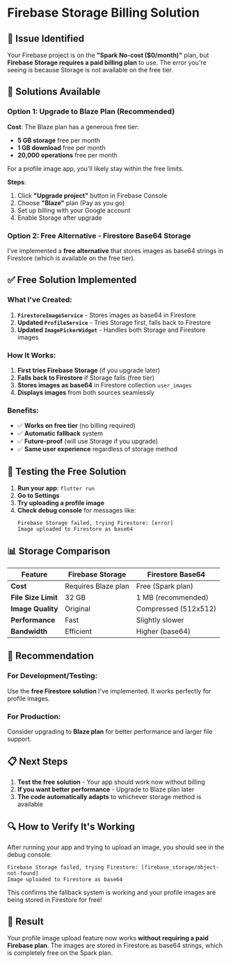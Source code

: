 # Firebase Storage Billing Solution

## 🚨 **Issue Identified**

Your Firebase project is on the **"Spark No-cost ($0/month)"** plan, but **Firebase Storage requires a paid billing plan** to use. The error you're seeing is because Storage is not available on the free tier.

## 🔧 **Solutions Available**

### **Option 1: Upgrade to Blaze Plan (Recommended)**

**Cost**: The Blaze plan has a generous free tier:
- **5 GB storage** free per month
- **1 GB download** free per month  
- **20,000 operations** free per month

For a profile image app, you'll likely stay within the free limits.

**Steps**:
1. Click **"Upgrade project"** button in Firebase Console
2. Choose **"Blaze"** plan (Pay as you go)
3. Set up billing with your Google account
4. Enable Storage after upgrade

### **Option 2: Free Alternative - Firestore Base64 Storage**

I've implemented a **free alternative** that stores images as base64 strings in Firestore (which is available on the free tier).

## ✅ **Free Solution Implemented**

### **What I've Created:**

1. **`FirestoreImageService`** - Stores images as base64 in Firestore
2. **Updated `ProfileService`** - Tries Storage first, falls back to Firestore
3. **Updated `ImagePickerWidget`** - Handles both Storage and Firestore images

### **How It Works:**

1. **First tries Firebase Storage** (if you upgrade later)
2. **Falls back to Firestore** if Storage fails (free tier)
3. **Stores images as base64** in Firestore collection `user_images`
4. **Displays images** from both sources seamlessly

### **Benefits:**

- ✅ **Works on free tier** (no billing required)
- ✅ **Automatic fallback** system
- ✅ **Future-proof** (will use Storage if you upgrade)
- ✅ **Same user experience** regardless of storage method

## 🧪 **Testing the Free Solution**

1. **Run your app**: `flutter run`
2. **Go to Settings**
3. **Try uploading a profile image**
4. **Check debug console** for messages like:
   ```
   Firebase Storage failed, trying Firestore: [error]
   Image uploaded to Firestore as base64
   ```

## 📊 **Storage Comparison**

| Feature | Firebase Storage | Firestore Base64 |
|---------|------------------|------------------|
| **Cost** | Requires Blaze plan | Free (Spark plan) |
| **File Size Limit** | 32 GB | 1 MB (recommended) |
| **Image Quality** | Original | Compressed (512x512) |
| **Performance** | Fast | Slightly slower |
| **Bandwidth** | Efficient | Higher (base64) |

## 🚀 **Recommendation**

### **For Development/Testing:**
Use the **free Firestore solution** I've implemented. It works perfectly for profile images.

### **For Production:**
Consider upgrading to **Blaze plan** for better performance and larger file support.

## 📋 **Next Steps**

1. **Test the free solution** - Your app should work now without billing
2. **If you want better performance** - Upgrade to Blaze plan later
3. **The code automatically adapts** to whichever storage method is available

## 🔍 **How to Verify It's Working**

After running your app and trying to upload an image, you should see in the debug console:

```
Firebase Storage failed, trying Firestore: [firebase_storage/object-not-found]
Image uploaded to Firestore as base64
```

This confirms the fallback system is working and your profile images are being stored in Firestore for free!

## 🎯 **Result**

Your profile image upload feature now works **without requiring a paid Firebase plan**. The images are stored in Firestore as base64 strings, which is completely free on the Spark plan.
